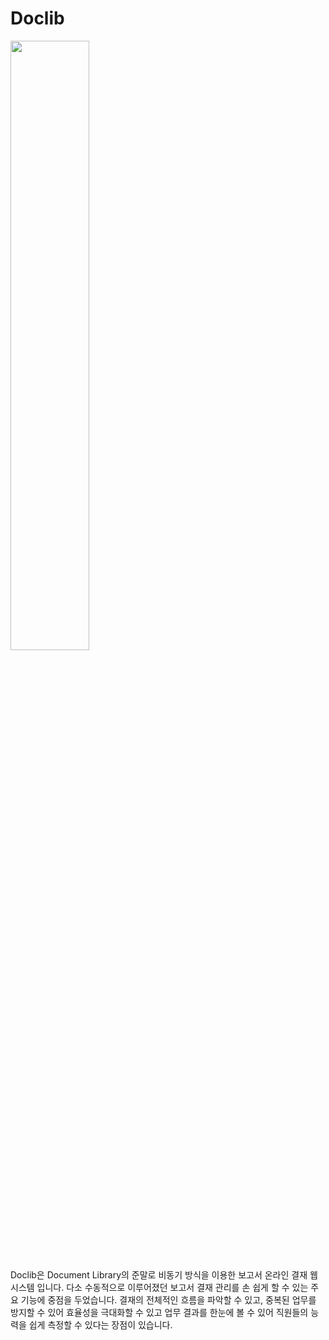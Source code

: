 # Doclib

<img src="https://user-images.githubusercontent.com/43291706/54088909-456e4f00-43a6-11e9-93e7-8a53e1b33f98.png" width="50%"></img>

Doclib은 Document Library의 준말로 비동기 방식을 이용한 보고서 온라인 결재 웹 시스템 입니다. 
다소 수동적으로 이루어졌던 보고서 결재 관리를 손 쉽게 할 수 있는 주요 기능에 중점을 두었습니다.
결재의 전체적인 흐름을 파악할 수 있고, 중복된 업무를 방지할 수 있어 효율성을 극대화할 수 있고 
업무 결과를 한눈에 볼 수 있어 직원들의 능력을 쉽게 측정할 수 있다는 장점이 있습니다.
